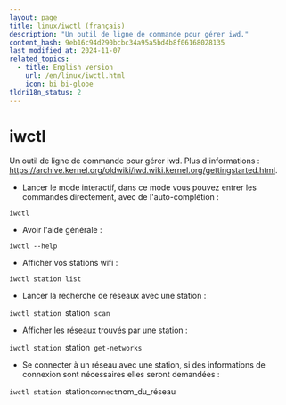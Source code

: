 ```yaml
---
layout: page
title: linux/iwctl (français)
description: "Un outil de ligne de commande pour gérer iwd."
content_hash: 9eb16c94d290bcbc34a95a5bd4b8f06168028135
last_modified_at: 2024-11-07
related_topics:
  - title: English version
    url: /en/linux/iwctl.html
    icon: bi bi-globe
tldri18n_status: 2
---
```

# iwctl

Un outil de ligne de commande pour gérer iwd.
Plus d'informations : <https://archive.kernel.org/oldwiki/iwd.wiki.kernel.org/gettingstarted.html>.

- Lancer le mode interactif, dans ce mode vous pouvez entrer les commandes directement, avec de l'auto-complétion :

`iwctl`

- Avoir l'aide générale :

`iwctl --help`

- Afficher vos stations wifi :

`iwctl station list`

- Lancer la recherche de réseaux avec une station :

`iwctl station `<span class="tldr-var badge badge-pill bg-dark-lm bg-white-dm text-white-lm text-dark-dm font-weight-bold">station</span>` scan`

- Afficher les réseaux trouvés par une station :

`iwctl station `<span class="tldr-var badge badge-pill bg-dark-lm bg-white-dm text-white-lm text-dark-dm font-weight-bold">station</span>` get-networks`

- Se connecter à un réseau avec une station, si des informations de connexion sont nécessaires elles seront demandées :

`iwctl station `<span class="tldr-var badge badge-pill bg-dark-lm bg-white-dm text-white-lm text-dark-dm font-weight-bold">station</span>` connect `<span class="tldr-var badge badge-pill bg-dark-lm bg-white-dm text-white-lm text-dark-dm font-weight-bold">nom_du_réseau</span>
